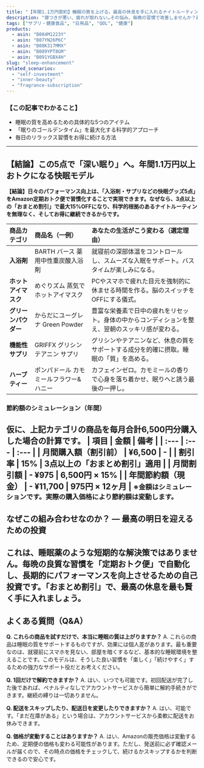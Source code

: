 ```yaml
---
title: "【年間1.1万円節約】睡眠の質を上げる。最高の休息を手に入れるナイトルーティン術"
description: "寝つきが悪い、疲れが取れない…その悩み、毎晩の習慣で改善しませんか？最高の睡眠環境を整えるためのアイテムを「おまとめ割引」で揃え、日々のパフォーマンスを最大化する新提案です。"
tags: ["サプリ・健康食品", "日用品", "QOL", "健康"]
products:
  - asin: "B084M1223Y"
  - asin: "B07YN26P6C"
  - asin: "B08K317MMX"
  - asin: "B089YPT8GM"
  - asin: "B091YGBX4H"
slug: "sleep-enhancement"
related_scenarios:
  - "self-investment"
  - "inner-beauty"
  - "fragrance-subscription"
---
```

### 【この記事でわかること】
- 睡眠の質を高めるための具体的な5つのアイテム
- 「眠りのゴールデンタイム」を最大化する科学的アプローチ
- 毎日のリラックス習慣をお得に続ける方法
---
## 【結論】この5点で「深い眠り」へ。年間1.1万円以上おトクになる快眠モデル
**【結論】日々のパフォーマンス向上は、「入浴剤・サプリなどの快眠グッズ5点」をAmazon定期おトク便で習慣化することで実現できます。なぜなら、3点以上の「おまとめ割引」で最大15%OFFになり、科学的根拠のあるナイトルーティンを無理なく、そしてお得に継続できるからです。**

| 商品カテゴリ | 商品名（一例） | あなたの生活がこう変わる（選定理由） |
| :--- | :--- | :--- |
| **入浴剤** | BARTH バース 薬用中性重炭酸入浴剤 | 就寝前の深部体温をコントロールし、スムーズな入眠をサポート。バスタイムが楽しみになる。|
| **ホットアイマスク**| めぐりズム 蒸気でホットアイマスク | PCやスマホで疲れた目元を強制的に休ませる時間を作る。脳のスイッチをOFFにする儀式。|
| **グリーンパウダー** | からだにユーグレナ Green Powder | 豊富な栄養素で日中の疲れをリセット。身体の中からコンディションを整え、翌朝のスッキリ感が変わる。|
| **機能性サプリ** | GRIFFX グリシン テアニン サプリ | グリシンやテアニンなど、休息の質をサポートする成分を的確に摂取。睡眠の「質」を高める。|
| **ハーブティー** | ポンパドール カモミールフラワー&ハニー | カフェインゼロ。カモミールの香りで心身を落ち着かせ、眠りへと誘う最後の一押し。|

### 節約額のシミュレーション（年間）
仮に、上記カテゴリの商品を毎月合計6,500円分購入した場合の計算です。
| 項目 | 金額 | 備考 |
| :--- | :--- | :--- |
| 月間購入額（割引前） | ¥6,500 | - |
| 割引率 | **15%** | 3点以上の「おまとめ割引」適用 |
| 月間割引額 | **- ¥975** | 6,500円 × 15% |
| **年間節約額（現金）** | **- ¥11,700** | 975円 × 12ヶ月 |
<small>※金額はシミュレーションです。実際の購入価格により節約額は変動します。</small>
---
## なぜこの組み合わせなのか？ ― 最高の明日を迎えるための投資
これは、睡眠薬のような短期的な解決策ではありません。毎晩の良質な習慣を「定期おトク便」で自動化し、長期的にパフォーマンスを向上させるための自己投資です。「おまとめ割引」で、最高の休息を最も賢く手に入れましょう。
---
## よくある質問（Q&A）
**Q. これらの商品を試すだけで、本当に睡眠の質は上がりますか？**
A. これらの商品は睡眠の質をサポートするものですが、効果には個人差があります。最も重要なのは、就寝前にスマホを見ない、部屋を暗くするなど、基本的な睡眠環境を整えることです。このモデルは、そうした良い習慣を「楽しく」「続けやすく」するための強力なサポート役だとお考えください。

**Q. 1回だけで解約できますか？**
A. はい、いつでも可能です。初回配送が完了した後であれば、ペナルティなしでアカウントサービスから簡単に解約手続きができます。継続の縛りは一切ありません。

**Q. 配送をスキップしたり、配送日を変更したりできますか？**
A. はい、可能です。「まだ在庫がある」という場合は、アカウントサービスから柔軟に配送をお休みできます。

**Q. 価格が変動することはありますか？**
A. はい、Amazonの販売価格は変動するため、定期便の価格も変わる可能性があります。ただし、発送前に必ず確認メールが届くので、その時点の価格をチェックして、続けるかスキップするかを判断できるので安心です。